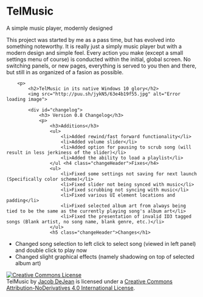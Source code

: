 # TelMusic
A simple music player, modernly designed

This project was started by me as a pass time, but has evolved into something noteworthy. It is really just a simply music
player but with a modern design and simple feel. Every action you make (except a small settings menu of course) is 
conducted within the initial, global screen. No switching panels, or new pages, everything is served to you then and there,
but still in as organized of a fasion as possible.

        <p>
            <h2>TelMusic in its native Windows 10 glory</h2>
            <img src="http://puu.sh/jykN5/63e4b19f55.jpg" alt="Error loading image">

            <div id="changelog">
                <h3> Version 0.8 Changelog</h3>
                <p>
                    <h3>Additions</h3>
                    <ul>
                        <li>Added rewind/fast forward functionality</li>
                        <li>Added volume slider</li>
                        <li>Added option for pausing to scrub song (will result in less jerkiness of the slider)</li>
                        <li>Added the ability to load a playlist</li>
                    </ul <h4 class="changeHeader">Fixes</h4>
                    <ul>
                        <li>Fixed some settings not saving for next launch (Specifically color scheme)</li>
                        <li>Fixed slider not being synced with music</li>
                        <li>Fixed scrubbing not syncing with music</li>
                        <li>Fixed various UI element locations and padding</li>
                        <li>Fixed selected album art from always being tied to be the same as the currently playing song's album art</li>
                        <li>Fixed the presentation of invalid ID3 tagged songs (Blank artist, no song name, blank genre, etc.)</li>
                    </ul>
                    <h5 class="changeHeader">Changes</h1>
<ul>
    <li>Changed song selection to left click to select song (viewed in left panel) and double click to play now</li>
    <li>Changed slight graphical effects (namely shadowing on top of selected album art)</li>
</ul> 
</p>
        <a rel="license" href="http://creativecommons.org/licenses/by-nd/4.0/"><img alt="Creative Commons License" style="border-width:0" src="https://i.creativecommons.org/l/by-nd/4.0/88x31.png" /></a>
<br /><span xmlns:dct="http://purl.org/dc/terms/" href="http://purl.org/dc/dcmitype/InteractiveResource" property="dct:title" rel="dct:type">TelMusic</span> by <a xmlns:cc="http://creativecommons.org/ns#" href="telpathstudios.blogspot.com" property="cc:attributionName" rel="cc:attributionURL">Jacob DeJean</a> is licensed under a <a rel="license" href="http://creativecommons.org/licenses/by-nd/4.0/">Creative Commons Attribution-NoDerivatives 4.0 International License</a>.
<style>
    .changeHeader {
        font-size: 24px
    }
    #header {
    background-color:black;
     color:white;
     text-align:left;
    padding:30px;
}
</style>
